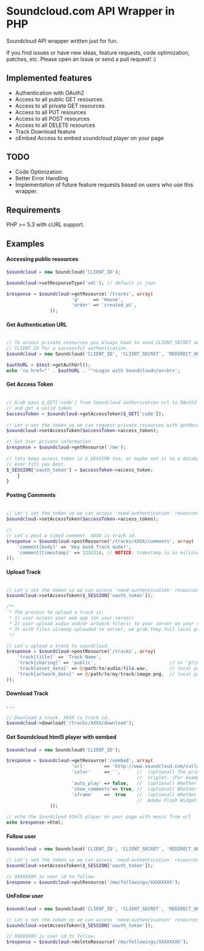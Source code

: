 # Soundcloud.com API Wrapper in PHP
Soundcloud API wrapper written just for fun.

If you find issues or have new ideas, feature requests, code optimization, patches, etc. 
Please open an Issue or send a pull request! :) 

## Implemented features 

* Authentication with OAuth2
* Access to all public GET resources
* Access to all private GET resources
* Access to all PUT resources
* Access to all POST resources
* Access to all DELETE resources
* Track Download feature
* oEmbed Access to embed soundcloud player on your page

## TODO

* Code Optimization
* Better Error Handling
* Implementation of future feature requests based on users who use this wrapper.  

## Requirements
PHP >= 5.3 with cURL support.
 
## Examples

#### Accessing public resources
```php
$soundcloud = new Soundcloud('CLIENT_ID');

$soundcloud->setResponseType('xml'); // default is json

$response = $soundcloud->getResource('/tracks', array(
                        'q'     => 'House',
                        'order' => 'created_at',
                ));
```

#### Get Authentication URL
```php

// To access private resources you always have to send CLIENT_SECRET and REDIRECT_URI with your
// CLIENT_ID for a successful authentication.
$soundcloud = new Soundcloud('CLIENT_ID', 'CLIENT_SECRET', 'REDIRECT_URI');

$authURL = $test->getAuthUrl();
echo '<a href="' . $authURL . '">Login with Soundcloud</a><br>'; 
```

#### Get Access Token
```php

// Grab pass $_GET['code'] from Soundcloud authorization url to OAuth2 url
// and get a valid token 
$accessToken = $soundcloud->getAccessToken($_GET['code']);
    
// Let's set the token so we can request private resources with getResource() method;
$soundcloud->setAccessToken($accessToken->access_token);

// Get User private information
$response = $soundcloud->getResource('/me');
        
// lets keep access token in $_SESSION too, or maybe set it to a database table.. what
// ever fits you best.
$_SESSION['oauth_token'] = $accessToken->access_token;
    }
}
```

#### Posting Comments
```php
 
// Let's set the token so we can access 'need-authentication' resources with postResource() method.
$soundcloud->setAccessToken($accessToken->access_token);

// 
// Let's post a timed comment. XXXX is track id.
$response = $soundcloud->postResource('/tracks/XXXX/comments', array(
    'comment[body]' => 'Hey Good Track dude!',
    'comment[timestamp]' => 1231314, // NOTICE: timestamp is in milisseconds
));        
```

#### Upload Track
```php

// Let's set the token so we can access 'need-authentication' resources with postResource() method.
$soundcloud->setAccessToken($_SESSION['oauth_token']);

/**
 * The process to upload a track is: 
 * 1) user access your web app (on your server) 
 * 2) user upload audio and/or artwork file(s) to your server on your server and only then you can invoke this method
 * 3) with files already uploaded to server, we grab they full local path and invoke postResource()
 */

// Let's upload a track to soundcloud. 
$response = $soundcloud->postResource('/tracks', array(
    'track[title]' => 'Track Name',
    'track[sharing]' => 'public',                           // or 'private'
    'track[asset_data]' => @/path/to/audio/file.wav,        // local path on your server
    'track[artwork_data]' => @/path/to/my/track/image.png,  // local path on your server 
));       
```

#### Download Track
```php
...
 
// Download a track. XXXX is track id.
$soundcloud->download('/tracks/XXXX/download');     
```

#### Get Soundcloud html5 player with oembed
```php
$soundcloud = new Soundcloud('CLIENT_ID');

$response = $soundcloud->getResource('/oembed', array(
                        'url'       => 'http://www.soundcloud.com/cutloosemusic',
                        'color'     => '',      //	(optional) The primary color of the widget as a hex 
                                                //  triplet. (For example: ff0066).
                        'auto_play' => false,   //  (optional) Whether the widget plays on load.
                        'show_comments'=> true, //  (optional) Whether the player displays timed comments.
                        'iframe'    =>  true    //  (optional) Whether the new HTML5 Iframe-based Widget or the old 
                                                //  Adobe Flash Widget will be returned.
                ));

// echo the Soundcloud html5 player on your page with music from url
echo $response->html;
```

#### Follow user
```php
$soundcloud = new Soundcloud('CLIENT_ID', 'CLIENT_SECRET', 'REDIRECT_URI');

// Let's set the token so we can access 'need-authentication' resources with postResource() method.
$soundcloud->setAccessToken($_SESSION['oauth_token']);

// XXXXXXXX is user id to follow.
$response = $soundcloud->putResource('/me/followings/XXXXXXXX');
```

#### UnFollow user
```php
$soundcloud = new Soundcloud('CLIENT_ID', 'CLIENT_SECRET', 'REDIRECT_URI');

// Let's set the token so we can access 'need-authentication' resources with postResource() method.
$soundcloud->setAccessToken($_SESSION['oauth_token']);

// XXXXXXXX is user id to follow.
$response = $soundcloud->deleteResource('/me/followings/XXXXXXXX');
```